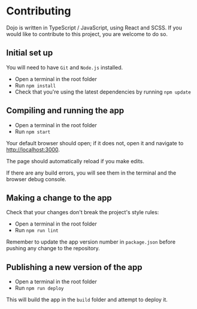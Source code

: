 # Contributing

Dojo is written in TypeScript / JavaScript, using React and SCSS. If you would like to contribute to this project, you are welcome to do so.

## Initial set up

You will need to have `Git` and `Node.js` installed.

* Open a terminal in the root folder
* Run `npm install`
* Check that you're using the latest dependencies by running `npm update`

## Compiling and running the app

* Open a terminal in the root folder
* Run `npm start`

Your default browser should open; if it does not, open it and navigate to [http://localhost:3000](http://localhost:3000).

The page should automatically reload if you make edits.

If there are any build errors, you will see them in the terminal and the browser debug console.

## Making a change to the app

Check that your changes don't break the project's style rules:

* Open a terminal in the root folder
* Run `npm run lint`

Remember to update the app version number in `package.json` before pushing any change to the repository.

## Publishing a new version of the app

* Open a terminal in the root folder
* Run `npm run deploy`

This will build the app in the `build` folder and attempt to deploy it.
